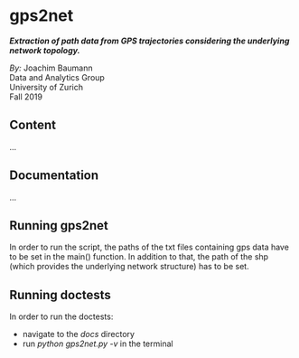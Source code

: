 # gps2net
***Extraction of path data from GPS trajectories considering the underlying network topology.***

*By:*
Joachim Baumann  
Data and Analytics Group  
University of Zurich  
Fall 2019

## Content
...

## Documentation
...

## Running gps2net
In order to run the script, the paths of the txt files containing gps data have to be set in the main() function. In addition to that, the path of the shp (which provides the underlying network structure) has to be set.

## Running doctests
In order to run the doctests:
- navigate to the *docs* directory
- run *python gps2net.py -v* in the terminal

